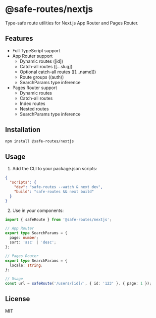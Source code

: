 # @safe-routes/nextjs

Type-safe route utilities for Next.js App Router and Pages Router.

## Features

- Full TypeScript support
- App Router support
  - Dynamic routes ([id])
  - Catch-all routes ([...slug])
  - Optional catch-all routes ([[...name]])
  - Route groups ((auth))
  - SearchParams type inference
- Pages Router support
  - Dynamic routes
  - Catch-all routes
  - Index routes
  - Nested routes
  - SearchParams type inference

## Installation

```bash
npm install @safe-routes/nextjs
```

## Usage

1. Add the CLI to your package.json scripts:

```json
{
  "scripts": {
    "dev": "safe-routes --watch & next dev",
    "build": "safe-routes && next build"
  }
}
```

2. Use in your components:

```typescript
import { safeRoute } from '@safe-routes/nextjs';

// App Router
export type SearchParams = {
  page: number;
  sort: 'asc' | 'desc';
};

// Pages Router
export type SearchParams = {
  locale: string;
};

// Usage
const url = safeRoute('/users/[id]/', { id: '123' }, { page: 1 });
```

## License

MIT 